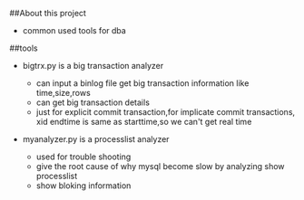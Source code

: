 ##About this project

* common used tools for dba

##tools

* bigtrx.py is a big transaction analyzer
    *  can input a binlog file get big transaction information like time,size,rows
    *  can get big transaction details
    *  just for explicit commit transaction,for implicate commit transactions, xid endtime is same as starttime,so we can't get real time


* myanalyzer.py is a processlist analyzer
    *  used for trouble shooting
    *  give the root cause of why mysql become slow by analyzing show processlist
    *  show bloking information
    




